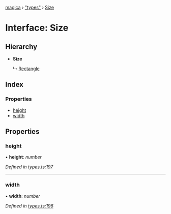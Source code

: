 [magica](../README.md) › ["types"](../modules/_types_.md) › [Size](_types_.size.md)

# Interface: Size

## Hierarchy

* **Size**

  ↳ [Rectangle](_types_.rectangle.md)

## Index

### Properties

* [height](_types_.size.md#height)
* [width](_types_.size.md#width)

## Properties

###  height

• **height**: *number*

*Defined in [types.ts:197](https://github.com/cancerberoSgx/magica/blob/8fb28f9/src/types.ts#L197)*

___

###  width

• **width**: *number*

*Defined in [types.ts:196](https://github.com/cancerberoSgx/magica/blob/8fb28f9/src/types.ts#L196)*
